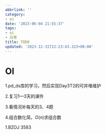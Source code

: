 ```yaml
---
abbrlink: ''
category:
- oi
date: '2023-06-04 21:55:37'
tags:
- oi
- 日常
title: TODO
updated: '2023-12-31T22:23:43.323+08:00'
---
```

# OI

1.pd_ds库的学习，然后实现Day3T2的可并堆维护

2.复习1—3天的课件

3.看情况补每天的3、4题

4.组合数化简，$O(n)$求组合数

1.BZOJ 3583
